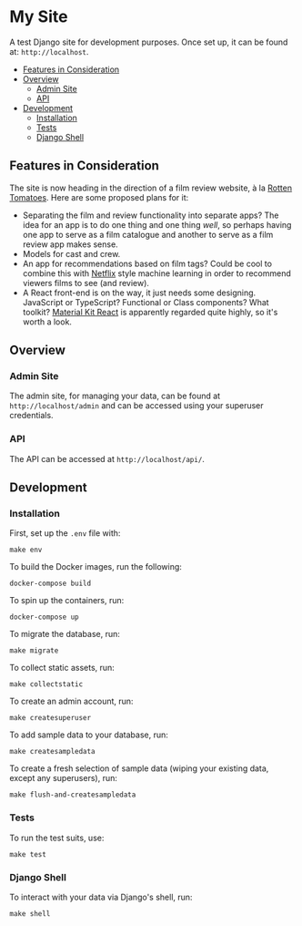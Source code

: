 # My Site
A test Django site for development purposes. Once set up, it can be found at:
`http://localhost`.

- [Features in Consideration](#features-in-consideration)
- [Overview](#overview)
  - [Admin Site](#admin-site)
  - [API](#api)
- [Development](#development)
  - [Installation](#installation)
  - [Tests](#tests)
  - [Django Shell](#django-shell)


## Features in Consideration
The site is now heading in the direction of a film review website, à la [Rotten
Tomatoes](https://www.rottentomatoes.com/). Here are some proposed plans for it:

- Separating the film and review functionality into separate apps? The idea for
  an app is to do one thing and one thing _well_, so perhaps having one app 
  to serve as a film catalogue and another to serve as a film review app makes
  sense.
- Models for cast and crew.
- An app for recommendations based on film tags? Could be cool to combine this
  with [Netflix](https://www.netflix.com) style machine learning in order to recommend viewers films to
  see (and review).
- A React front-end is on the way, it just needs some designing. JavaScript or
  TypeScript? Functional or Class components? What toolkit? [Material Kit React](
    https://demos.creative-tim.com/material-kit-react/?_ga=2.65695594.538724389.1612323036-1959417379.1612323036#/
  ) is apparently regarded quite highly, so it's worth a look.


## Overview

### Admin Site
The admin site, for managing your data, can be found at `http://localhost/admin` 
and can be accessed using your superuser credentials.

### API
The API can be accessed at `http://localhost/api/`.


## Development

### Installation
First, set up the `.env` file with:
```
make env
```

To build the Docker images, run the following:
```
docker-compose build
```

To spin up the containers, run:
```
docker-compose up
```

To migrate the database, run:
```
make migrate
```

To collect static assets, run:
```
make collectstatic
```

To create an admin account, run:
```
make createsuperuser
```

To add sample data to your database, run:
```
make createsampledata
```

To create a fresh selection of sample data (wiping your existing data, except 
any superusers), run:
```
make flush-and-createsampledata
```

### Tests
To run the test suits, use:
```
make test
```

### Django Shell
To interact with your data via Django's shell, run:
```
make shell
```
